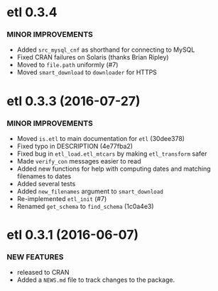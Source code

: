 # etl 0.3.4

### MINOR IMPROVEMENTS

* Added `src_mysql_cnf` as shorthand for connecting to MySQL
* Fixed CRAN failures on Solaris (thanks Brian Ripley)
* Moved to `file.path` uniformly (#7)
* Moved `smart_download` to `downloader` for HTTPS

# etl 0.3.3 (2016-07-27)

### MINOR IMPROVEMENTS

* Moved `is.etl` to main documentation for `etl` (30dee378)
* Fixed typo in DESCRIPTION (4e77fba2)
* Fixed bug in `etl_load.etl_mtcars` by making `etl_transform` safer
* Made `verify_con` messages easier to read
* Added new functions for help with computing dates and matching filenames to dates
* Added several tests
* Added `new_filenames` argument to `smart_download`
* Re-implemented `etl_init` (#7)
* Renamed `get_schema` to `find_schema` (1c0a4e3)

# etl 0.3.1 (2016-06-07)

### NEW FEATURES

* released to CRAN
* Added a `NEWS.md` file to track changes to the package.




